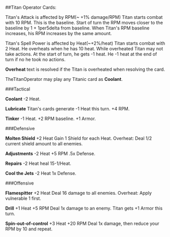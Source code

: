 ##Titan Operator Cards:

Titan's Attack is affected by RPM(~ +1% damage/RPM)
Titan starts combat with 10 RPM. This is the baseline. Start of turn the RPM moves closer to the baseline by 1 + 1per5delta from baseline. When Titan's RPM baseline increases, his RPM increases by the same amount.

Titan's Spell Power is affected by Heat(~+2%/heat)
Titan starts combat with 2 Heat. He overheats when he has 10 heat. While overheated Titan may not take actions. At the start of turn, he gets -1 heat. He -1 heat at the end of turn if no he took no actions.

**Overheat** text is resolved if the Titan is overheated when resolving the card.
 


TheTitanOperator may play any Titanic card as **Coolant**.



###Tactical

**Coolant** -2 Heat.

**Lubricate** Titan's cards generate -1 Heat this turn. +4 RPM.

**Tinker** -1 Heat. +2 RPM baseline. +1 Armor.



###Defensive

**Molten Shield** +2 Heat Gain 1 Shield for each Heat. Overheat: Deal 1/2 current shield amount to all enemies.

**Adjustments** -2 Heat +5 RPM .5x Defense.

**Repairs** -2 Heat heal 15-1/Heat.

**Cool the Jets** -2 Heat 1x Defense.

###Offensive

**Flamespitter** +2 Heat Deal 16 damage to all enemies. Overheat: Apply vulnerable 1 first.

**Drill** +1 Heat +5 RPM Deal 1x damage to an enemy. Titan gets +1 Armor this turn.

**Spin-out-of-control** +3 Heat +20 RPM Deal 1x damage, then reduce your RPM by 10 and repeat.

